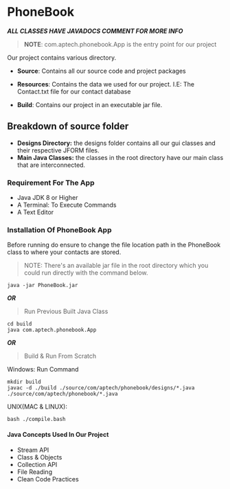 # PhoneBook
***ALL CLASSES HAVE JAVADOCS COMMENT FOR MORE INFO***
> **NOTE**: com.aptech.phonebook.App is the entry point for our project

Our project contains various directory.

* **Source**: Contains all our source code and project packages

* **Resources**: Contains the data we used for our project. I.E: The Contact.txt file for our contact database

* **Build**: Contains our project in an executable jar file.

## Breakdown of source folder

- **Designs Directory:** the designs folder contains all our gui classes and their respective JFORM files.
- **Main Java Classes:** the classes in the root directory have our main class that are interconnected.


### Requirement For The App

- Java JDK 8 or Higher
- A Terminal: To Execute Commands
- A Text Editor

### Installation Of PhoneBook App

Before running do ensure to change the file location path in the PhoneBook class to where your contacts are stored.

> NOTE: There's an available jar file in the root directory which you could run directly with the command below.

```
java -jar PhoneBook.jar
```

***OR***

> Run Previous Built Java Class
```
cd build
java com.aptech.phonebook.App
```


***OR***

> Build & Run From Scratch

Windows: Run Command
```
mkdir build
javac -d ./build ./source/com/aptech/phonebook/designs/*.java ./source/com/aptech/phonebook/*.java
```

UNIX(MAC & LINUX):
```
bash ./compile.bash
```

#### Java Concepts Used In Our Project

* Stream API
* Class & Objects
* Collection API
* File Reading 
* Clean Code Practices
